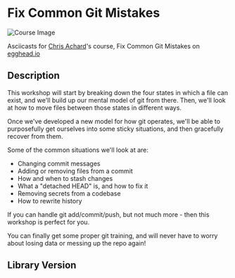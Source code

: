 # Fix Common Git Mistakes

![Course Image](https://d2eip9sf3oo6c2.cloudfront.net/series/square_covers/000/000/401/thumb/GitMistakes_1000.png)

Asciicasts for [Chris Achard](https://egghead.io/instructors/chris-achard)'s course, Fix Common Git Mistakes on [egghead.io](https://egghead.io/courses/fix-common-git-mistakes)

## Description
This workshop will start by breaking down the four states in which a file can exist, and we'll build up our mental model of git from there. Then, we'll look at how to move files between those states in different ways.

Once we've developed a new model for how git operates, we'll be able to purposefully get ourselves into some sticky situations, and then gracefully recover from them.

Some of the common situations we'll look at are:

- Changing commit messages
- Adding or removing files from a commit
- How and when to stash changes
- What a "detached HEAD" is, and how to fix it
- Removing secrets from a codebase
- How to rewrite history

If you can handle git add/commit/push, but not much more - then this workshop is perfect for you.

You can finally get some proper git training, and will never have to worry about losing data or messing up the repo again!

## Library Version
